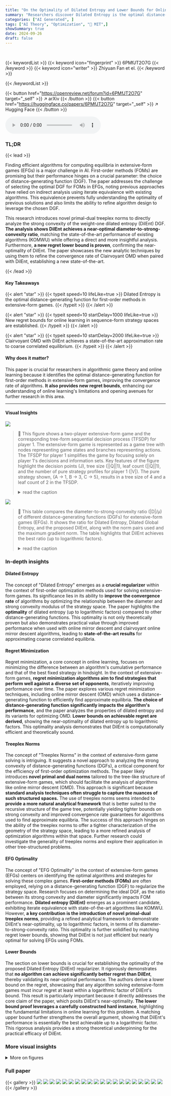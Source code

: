 ```yaml
---
title: "On the Optimality of Dilated Entropy and Lower Bounds for Online Learning in Extensive-Form Games"
summary: "Researchers discover Dilated Entropy is the optimal distance-generating function for solving extensive-form games using first-order methods, achieving near-optimal regret bounds."
categories: ["AI Generated", ]
tags: ["AI Theory", "Optimization", "🏢 MIT",]
showSummary: true
date: 2024-09-26
draft: false
---
```


<br>

{{< keywordList >}}
{{< keyword icon="fingerprint" >}} 6PMfJT2O7G {{< /keyword >}}
{{< keyword icon="writer" >}} Zhiyuan Fan et el. {{< /keyword >}}
 
{{< /keywordList >}}

{{< button href="https://openreview.net/forum?id=6PMfJT2O7G" target="_self" >}}
↗ arXiv
{{< /button >}}
{{< button href="https://huggingface.co/papers/6PMfJT2O7G" target="_self" >}}
↗ Hugging Face
{{< /button >}}



<audio controls>
    <source src="https://ai-paper-reviewer.com/6PMfJT2O7G/podcast.wav" type="audio/wav">
    Your browser does not support the audio element.
</audio>


### TL;DR


{{< lead >}}

Finding efficient algorithms for computing equilibria in extensive-form games (EFGs) is a major challenge in AI.  First-order methods (FOMs) are promising but their performance hinges on a crucial parameter: the choice of distance-generating function (DGF).  The paper addresses the challenge of selecting the optimal DGF for FOMs in EFGs, noting previous approaches have relied on indirect analysis using iterate equivalence with existing algorithms. This equivalence prevents fully understanding the optimality of previous solutions and also limits the ability to refine algorithm design to leverage the chosen DGF. 

This research introduces novel primal-dual treeplex norms to directly analyze the strong convexity of the weight-one dilated entropy (DilEnt) DGF.  **The analysis shows DilEnt achieves a near-optimal diameter-to-strong-convexity ratio**, matching the state-of-the-art performance of existing algorithms (KOMWU) while offering a direct and more insightful analysis. Furthermore, **a new regret lower bound is proven**, confirming the near-optimality of DilEnt.  The paper showcases the new analytic techniques by using them to refine the convergence rate of Clairvoyant OMD when paired with DilEnt, establishing a new state-of-the-art.

{{< /lead >}}


#### Key Takeaways

{{< alert "star" >}}
{{< typeit speed=10 lifeLike=true >}} Dilated Entropy is the optimal distance-generating function for first-order methods in extensive-form games. {{< /typeit >}}
{{< /alert >}}

{{< alert "star" >}}
{{< typeit speed=10 startDelay=1000 lifeLike=true >}} New regret bounds for online learning in sequence-form strategy spaces are established. {{< /typeit >}}
{{< /alert >}}

{{< alert "star" >}}
{{< typeit speed=10 startDelay=2000 lifeLike=true >}} Clairvoyant OMD with DilEnt achieves a state-of-the-art approximation rate to coarse correlated equilibrium. {{< /typeit >}}
{{< /alert >}}

#### Why does it matter?
This paper is crucial for researchers in algorithmic game theory and online learning because it identifies the optimal distance-generating function for first-order methods in extensive-form games, improving the convergence rate of algorithms.  **It also provides new regret bounds**, enhancing our understanding of online learning's limitations and opening avenues for further research in this area.

------
#### Visual Insights



![](https://ai-paper-reviewer.com/6PMfJT2O7G/figures_13_1.jpg)

> 🔼 This figure shows a two-player extensive-form game and the corresponding tree-form sequential decision process (TFSDP) for player 1. The extensive-form game is represented as a game tree with nodes representing game states and branches representing actions. The TFSDP for player 1 simplifies the game by focusing solely on player 1's decisions and information sets.  Key features of the figure highlight the decision points (J), tree size (||Q||1), leaf count (||Q||1), and the number of pure strategy profiles for player 1 (|V|).  The pure strategy shown, {A → 1, B → 3, C → 5}, results in a tree size of 4 and a leaf count of 2 in the TFSDP.
> <details>
> <summary>read the caption</summary>
> Figure 1: An two-player extensive-form game and the corresponding TFSDP of player 1. The TFSDP has decision point J = {A, B, C, D}. It has tree size ||Q||1 = 4 and leaf count ||Q||₁ = 2, both given by the pure strategy {A → 1, B → 3, C → 5}. Furthermore, The player 1 has |V| = 7 pure strategy profiles in total.
> </details>





![](https://ai-paper-reviewer.com/6PMfJT2O7G/tables_2_1.jpg)

> 🔼 This table compares the diameter-to-strong-convexity ratio (|D|/µ) of different distance-generating functions (DGFs) for extensive-form games (EFGs). It shows the ratio for Dilated Entropy, Dilated Global Entropy, and the proposed DilEnt, along with the norm pairs used and the maximum gradient norm.  The table highlights that DilEnt achieves the best ratio (up to logarithmic factors).
> <details>
> <summary>read the caption</summary>
> Table 1: Comparison of the diameter-to-strong-convexity (|D|/µ) ratio with prior results in DGFs for EFGs, where the “Norm pair” indicates the primal norm used in establishing the strong convexity, and its dual. 'Max gradient norm' indicates the maximum norm—measured in the dual of the norm with respect to which each DGF is strongly convex—of any reward vector, or the gradient of utility function, that can be encountered during optimization, assuming that all payoffs at the terminal nodes of the EFG are in the range [0, 1]. D denotes the depth of the tree, ||Q||1 the tree size (see Section 3), |A| the maximum number of actions, and |V| the number of reduced normal-form strategies. We remark that ln |V| ≤ O(||Q||1 log |A|).
> </details>





### In-depth insights


#### Dilated Entropy
The concept of "Dilated Entropy" emerges as a **crucial regularizer** within the context of first-order optimization methods used for solving extensive-form games.  Its significance lies in its ability to **improve the convergence rate** of algorithms by optimizing the relationship between the diameter and strong convexity modulus of the strategy space.  The paper highlights the **optimality** of dilated entropy (up to logarithmic factors) compared to other distance-generating functions. This optimality is not only theoretically proven but also demonstrates practical value through improved performance when used with online mirror descent and clairvoyant online mirror descent algorithms, leading to **state-of-the-art results** for approximating coarse correlated equilibria.

#### Regret Minimization
Regret minimization, a core concept in online learning, focuses on minimizing the difference between an algorithm's cumulative performance and that of the best fixed strategy in hindsight.  In the context of extensive-form games, **regret minimization algorithms aim to find strategies that perform well against a diverse set of opponents**, iteratively improving performance over time. The paper explores various regret minimization techniques, including online mirror descent (OMD) which uses a distance-generating function to efficiently find approximate equilibria. **The choice of distance-generating function significantly impacts the algorithm's performance**, and the paper analyzes the properties of dilated entropy and its variants for optimizing OMD.  **Lower bounds on achievable regret are derived**, showing the near-optimality of dilated entropy up to logarithmic factors. This optimality analysis demonstrates that DilEnt is computationally efficient and theoretically sound.

#### Treeplex Norms
The concept of "Treeplex Norms" in the context of extensive-form game solving is intriguing.  It suggests a novel approach to analyzing the strong convexity of distance-generating functions (DGFs), a critical component for the efficiency of first-order optimization methods. The paper likely introduces **novel primal and dual norms** tailored to the tree-like structure of extensive-form games, which should facilitate the analysis of algorithms like online mirror descent (OMD).  This approach is significant because **standard analysis techniques often struggle to capture the nuances of such structured spaces.** The use of treeplex norms seems intended to **provide a more natural analytical framework** that is better suited to the recursive structure of the game tree, potentially yielding tighter bounds on strong convexity and improved convergence rate guarantees for algorithms used to find approximate equilibria.  The success of this approach hinges on the ability of the treeplex norms to offer a tighter characterization of the geometry of the strategy space, leading to a more refined analysis of optimization algorithms within that space.  Further research could investigate the generality of treeplex norms and explore their application in other tree-structured problems.

#### EFG Optimality
The concept of "EFG Optimality" in the context of extensive-form games (EFGs) centers on identifying the optimal algorithms and strategies for solving these complex games.  **First-order methods (FOMs)** are often employed, relying on a distance-generating function (DGF) to regularize the strategy space.  Research focuses on determining the ideal DGF, as the ratio between its strong convexity and diameter significantly impacts FOM performance.  **Dilated entropy (DilEnt)** emerges as a prominent candidate, exhibiting iterate equivalence with state-of-the-art algorithms like KOMWU. However, **a key contribution is the introduction of novel primal-dual treeplex norms**, providing a refined analytical framework to demonstrate DilEnt's near-optimality, up to logarithmic factors, in terms of its diameter-to-strong-convexity ratio.  This optimality is further solidified by matching regret lower bounds, showing that DilEnt is not just efficient but nearly optimal for solving EFGs using FOMs.

#### Lower Bounds
The section on lower bounds is crucial for establishing the optimality of the proposed Dilated Entropy (DilEnt) regularizer.  It rigorously demonstrates that **no algorithm can achieve significantly better regret than DilEnt**, thereby validating its near-optimal performance.  The authors derive a lower bound on the regret, showcasing that any algorithm solving extensive-form games must incur regret at least within a logarithmic factor of DilEnt's bound. This result is particularly important because it directly addresses the core claim of the paper, which posits DilEnt's near-optimality.  **The lower bound proof leverages a carefully constructed hard instance**, highlighting the fundamental limitations in online learning for this problem.  A matching upper bound further strengthens the overall argument, showing that DilEnt's performance is essentially the best achievable up to a logarithmic factor. This rigorous analysis provides a strong theoretical underpinning for the practical efficacy of DilEnt.


### More visual insights

<details>
<summary>More on figures
</summary>


![](https://ai-paper-reviewer.com/6PMfJT2O7G/figures_15_1.jpg)

> 🔼 This figure shows a simple two-player extensive-form game and the corresponding tree-form sequential decision process (TFSDP) for player 1.  The extensive-form game is represented as a game tree, illustrating the sequence of actions and decisions. The TFSDP simplifies the representation from player 1's perspective, focusing on their decision points (information sets), actions, and the resulting observation points.  The caption highlights key metrics derived from the TFSDP: tree size, leaf count, and the number of pure strategy profiles.  These metrics quantify aspects of the game's complexity.
> <details>
> <summary>read the caption</summary>
> Figure 1: An two-player extensive-form game and the corresponding TFSDP of player 1. The TFSDP has decision point J = {A, B, C, D}. It has tree size ||Q||1 = 4 and leaf count ||Q||₁ = 2, both given by the pure strategy {A → 1, B → 3, C → 5}. Furthermore, The player 1 has |V| = 7 pure strategy profiles in total.
> </details>



![](https://ai-paper-reviewer.com/6PMfJT2O7G/figures_28_1.jpg)

> 🔼 This figure shows a two-player extensive-form game and its corresponding tree-form sequential decision process (TFSDP) for Player 1.  The extensive-form game is represented as a game tree with nodes representing game states and edges representing actions. The TFSDP simplifies Player 1's perspective, highlighting their decision points (J), the actions they can take at each point, and the resulting terminal nodes. Key metrics illustrating the game's complexity are also given: the tree size (||Q||1), the leaf count (||Q||1), and the number of pure strategy profiles for Player 1 (|V|).
> <details>
> <summary>read the caption</summary>
> Figure 1: An two-player extensive-form game and the corresponding TFSDP of player 1. The TFSDP has decision point J = {A, B, C, D}. It has tree size ||Q||1 = 4 and leaf count ||Q||₁ = 2, both given by the pure strategy {A → 1, B → 3, C → 5}. Furthermore, The player 1 has |V| = 7 pure strategy profiles in total.
> </details>



</details>






### Full paper

{{< gallery >}}
<img src="https://ai-paper-reviewer.com/6PMfJT2O7G/1.png" class="grid-w50 md:grid-w33 xl:grid-w25" />
<img src="https://ai-paper-reviewer.com/6PMfJT2O7G/2.png" class="grid-w50 md:grid-w33 xl:grid-w25" />
<img src="https://ai-paper-reviewer.com/6PMfJT2O7G/3.png" class="grid-w50 md:grid-w33 xl:grid-w25" />
<img src="https://ai-paper-reviewer.com/6PMfJT2O7G/4.png" class="grid-w50 md:grid-w33 xl:grid-w25" />
<img src="https://ai-paper-reviewer.com/6PMfJT2O7G/5.png" class="grid-w50 md:grid-w33 xl:grid-w25" />
<img src="https://ai-paper-reviewer.com/6PMfJT2O7G/6.png" class="grid-w50 md:grid-w33 xl:grid-w25" />
<img src="https://ai-paper-reviewer.com/6PMfJT2O7G/7.png" class="grid-w50 md:grid-w33 xl:grid-w25" />
<img src="https://ai-paper-reviewer.com/6PMfJT2O7G/8.png" class="grid-w50 md:grid-w33 xl:grid-w25" />
<img src="https://ai-paper-reviewer.com/6PMfJT2O7G/9.png" class="grid-w50 md:grid-w33 xl:grid-w25" />
<img src="https://ai-paper-reviewer.com/6PMfJT2O7G/10.png" class="grid-w50 md:grid-w33 xl:grid-w25" />
<img src="https://ai-paper-reviewer.com/6PMfJT2O7G/11.png" class="grid-w50 md:grid-w33 xl:grid-w25" />
<img src="https://ai-paper-reviewer.com/6PMfJT2O7G/12.png" class="grid-w50 md:grid-w33 xl:grid-w25" />
<img src="https://ai-paper-reviewer.com/6PMfJT2O7G/13.png" class="grid-w50 md:grid-w33 xl:grid-w25" />
<img src="https://ai-paper-reviewer.com/6PMfJT2O7G/14.png" class="grid-w50 md:grid-w33 xl:grid-w25" />
<img src="https://ai-paper-reviewer.com/6PMfJT2O7G/15.png" class="grid-w50 md:grid-w33 xl:grid-w25" />
<img src="https://ai-paper-reviewer.com/6PMfJT2O7G/16.png" class="grid-w50 md:grid-w33 xl:grid-w25" />
<img src="https://ai-paper-reviewer.com/6PMfJT2O7G/17.png" class="grid-w50 md:grid-w33 xl:grid-w25" />
<img src="https://ai-paper-reviewer.com/6PMfJT2O7G/18.png" class="grid-w50 md:grid-w33 xl:grid-w25" />
<img src="https://ai-paper-reviewer.com/6PMfJT2O7G/19.png" class="grid-w50 md:grid-w33 xl:grid-w25" />
<img src="https://ai-paper-reviewer.com/6PMfJT2O7G/20.png" class="grid-w50 md:grid-w33 xl:grid-w25" />
{{< /gallery >}}